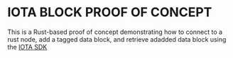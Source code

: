 # IOTA BLOCK PROOF OF CONCEPT

This is a Rust-based proof of concept demonstrating how to connect to a rust node, add a tagged data block, and retrieve adadded data block using the [IOTA SDK](https://github.com/iotaledger/iota-sdk)
